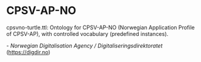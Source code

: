 # CPSV-AP-NO

cpsvno-turtle.ttl: Ontology for CPSV-AP-NO (Norwegian Application Profile of CPSV-AP), with controlled vocabulary (predefined instances). 



\- _Norwegian Digitalisation Agency / Digitaliseringsdirektoratet_ (https://digdir.no)
